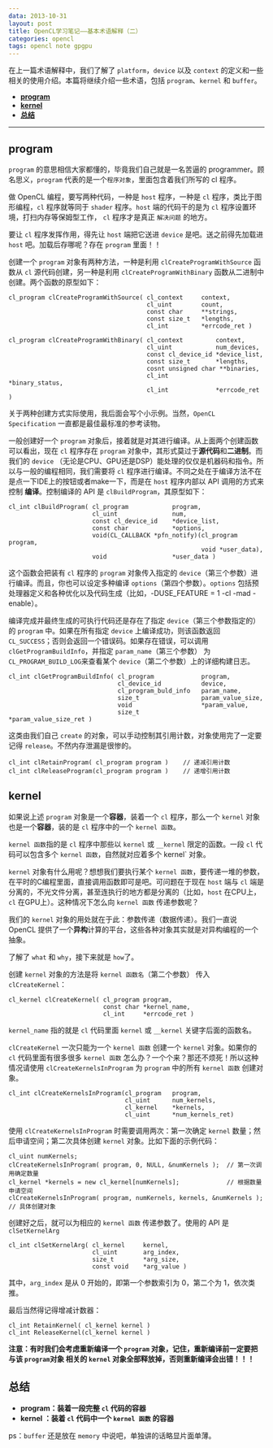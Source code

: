 ```yaml
---
data: 2013-10-31
layout: post
title: OpenCL学习笔记——基本术语解释（二）
categories: opencl
tags: opencl note gpgpu
---
```


在上一篇术语解释中，我们了解了 `platform`，`device` 以及 `context` 的定义和一些相关的使用介绍。本篇将继续介绍一些术语，包括 `program`、`kernel` 和 `buffer`。

- **[program](#program)**
- **[kernel](#kernel)**
- **[总结](#jie)**

--------------------------------

## <span id="program"> program </span>

`program` 的意思相信大家都懂的，毕竟我们自己就是一名苦逼的 programmer。顾名思义，`program` 代表的是一个`程序对象`，里面包含着我们所写的 cl 程序。

做 OpenCL 编程，要写两种代码，一种是 `host` 程序，一种是 `cl` 程序，类比于图形编程，`cl` 程序就等同于 `shader` 程序。`host` 端的代码干的是为 `cl` 程序设置环境，打扫内存等保姆型工作， `cl` 程序才是真正 `解决问题` 的地方。

要让 `cl` 程序发挥作用，得先让 `host` 端把它送进 `device` 是吧。送之前得先加载进 `host` 吧。加载后存哪呢？存在 `program` 里面！！

创建一个 `program` 对象有两种方法，一种是利用 `clCreateProgramWithSource` 函数从 `cl` 源代码创建，另一种是利用 `clCreateProgramWithBinary` 函数从二进制中创建。两个函数的原型如下：

	cl_program clCreateProgramWithSource( cl_context	 context,
										  cl_uint		 count,
										  const char	 **strings,
										  const size_t	 *lengths,
										  cl_int		 *errcode_ret )

	cl_program clCreateProgramWithBinary( cl_context		 context,
										  cl_uint			 num_devices,
										  const cl_device_id *device_list,
										  const size_t		 *lengths,
										  cosnt unsigned char **binaries,
										  cl_int			 *binary_status,
										  cl_int			 *errcode_ret )

关于两种创建方式实际使用，我后面会写个小示例。当然，`OpenCL Specification` 一直都是最佳最标准的参考读物。

一般创建好一个 `program` 对象后，接着就是对其进行编译。从上面两个创建函数可以看出，现在 `cl` 程序存在 `program` 对象中，其形式莫过于**源代码**和**二进制**。而我们的 `device` （无论是CPU、GPU还是DSP）能处理的仅仅是机器码和指令。所以与一般的编程相同，我们需要将 `cl` 程序进行编译。不同之处在于编译方法不在是点一下IDE上的按钮或者make一下，而是在 `host` 程序内部以 API 调用的方式来控制 **编译**。控制编译的 API 是 `clBuildProgram`，其原型如下：

	cl_int clBuildProgram( cl_program			 program,
						   cl_uint				 num,
						   const cl_device_id	 *device_list,
						   const char			 *options,
						   void(CL_CALLBACK *pfn_notify)(cl_program program,
														 void *user_data),
						   void					 *user_data )


这个函数会把装有 `cl` 程序的 `program` 对象传入指定的 `device`（第三个参数）进行编译。而且，你也可以设定多种编译 `options`（第四个参数）。`options` 包括预处理器定义和各种优化以及代码生成（比如，-DUSE_FEATURE = 1 -cl -mad -enable）。

编译完成并最终生成的可执行代码还是存在了指定 `device`（第三个参数指定的）的 `program` 中。如果在所有指定 `device` 上编译成功，则该函数返回 `CL_SUCCESS`；否则会返回一个错误码。如果存在错误，可以调用 `clGetProgramBuildInfo`，并指定 `param_name`（第三个参数） 为 `CL_PROGRAM_BUILD_LOG`来查看某个 `device`（第二个参数）上的详细构建日志。

	cl_int clGetProgramBuildInfo( cl_program			 program,
								  cl_device_id			 device,
								  cl_program_buld_info	 param_name,
								  size_t				 param_value_size,
								  void					 *param_value,
								  size_t				 *param_value_size_ret )

这类由我们自己 `create` 的对象，可以手动控制其引用计数，对象使用完了一定要记得 `release`。不然内存泄漏是很惨的。
	
	cl_int clRetainProgram( cl_program program )	// 递减引用计数
	cl_int clReleaseProgram(cl_program program )	// 递增引用计数


## <span id="kernel"> kernel </span>

如果说上述 `program` 对象是一个**容器**，装着一个 `cl` 程序，那么一个 `kernel` 对象也是一个**容器**，装的是 `cl` 程序中的一个 `kernel 函数`。

`kernel 函数`指的是 `cl` 程序中那些以 `kernel` 或 `__kernel` 限定的函数。一段 `cl` 代码可以包含多个 `kernel 函数`，自然就对应着多个 kernel` 对象。

`kernel` 对象有什么用呢？想想我们要执行某个 `kernel 函数`，要传递一堆的参数，在平时的C编程里面，直接调用函数即可是吧。可问题在于现在 `host` 端与 `cl` 端是分离的，不光文件分离，甚至连执行的地方都是分离的（比如，`host` 在CPU上，`cl` 在GPU上）。这种情况下怎么向 `kernel 函数` 传递参数呢？

我们的 `kernel` 对象的用处就在于此：参数传递（数据传递）。我们一直说 OpenCL 提供了一个**异构**计算的平台，这些各种对象其实就是对异构编程的一个抽象。

了解了 `what` 和 `why`，接下来就是 `how`了。

创建 `kernel` 对象的方法是将 `kernel 函数名`（第二个参数） 传入 `clCreateKernel`：

	cl_kernel clCreateKernel( cl_program program,
							  const char *kernel_name,
							  cl_int	 *errcode_ret )

`kernel_name` 指的就是 `cl` 代码里面 `kernel` 或 `__kernel` 关键字后面的函数名。

`clCreateKernel` 一次只能为一个 `kernel 函数` 创建一个 `kernel` 对象。如果你的 `cl` 代码里面有很多很多 `kernel 函数` 怎么办？一个个来？那还不烦死！所以这种情况请使用 `clCreateKernelsInProgram` 为 `program` 中的所有 `kernel 函数` 创建对象。

	cl_int clCreateKernelsInProgram(cl_program	 program,
									cl_uint		 num_kernels,
									cl_kernel	 *kernels,
									cl_uint		 *num_kernels_ret)

使用 `clCreateKernelsInProgram` 时需要调用两次：第一次确定 `kernel` 数量；然后申请空间；第二次具体创建 `kernel` 对象。比如下面的示例代码：

	cl_uint numKernels;
	clCreateKernelsInProgram( program, 0, NULL, &numKernels );	// 第一次调用确定数量
	cl_kernel *kernels = new cl_kernel[numKernels];				// 根据数量申请空间
	clCreateKernelsInProgram( program, numKernels, kernels, &numKernels ); 	// 具体创建对象

创建好之后，就可以为相应的 `kernel 函数` 传递参数了。使用的 API 是 `clSetKernelArg`

	cl_int clSetKernelArg( cl_kernel	 kernel,
						   cl_uint		 arg_index,
						   size_t		 *arg_size,
						   const void	 *arg_value )

其中，`arg_index` 是从 0 开始的，即第一个参数索引为 0，第二个为 1，依次类推。

最后当然得记得增减计数器：

	cl_int RetainKernel( cl_kernel kernel )
	cl_int ReleaseKernel(cl_kernel kernel )

**注意：有时我们会考虑重新编译一个 `program` 对象，记住，重新编译前一定要把与该 `program`对象 相关的 `kernel` 对象全部释放掉，否则重新编译会出错！！！**


## <span id="jie"> 总结 </span>

- **program：装着一段完整 `cl` 代码的容器**
- **kernel ：装着 `cl` 代码中一个 `kernel 函数` 的容器**

ps：`buffer` 还是放在 `memory` 中说吧，单独讲的话略显片面单薄。